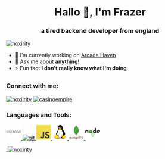 <h1 align="center">Hallo 👋, I'm Frazer</h1>
<h3 align="center">a tired backend developer from england</h3>

<p align="left"> <img src="https://komarev.com/ghpvc/?username=noxirity&label=Profile%20views&color=0e75b6&style=flat" alt="noxirity" /> </p>

- 🔭 I’m currently working on [Arcade Haven](https://www.roblox.com/games/13081529792/NEW-ITEMS-Arcade-Haven)
- 💬 Ask me about **anything!**
- ⚡ Fun fact **I don't really know what I'm doing**

<h3 align="left">Connect with me:</h3>
<p align="left">
<a href="https://twitter.com/noxiirity" target="blank"><img align="center" src="https://raw.githubusercontent.com/rahuldkjain/github-profile-readme-generator/master/src/images/icons/Social/twitter.svg" alt="noxiirity" height="30" width="40" /></a>
<a href="https://discord.gg/casinoempire" target="blank"><img align="center" src="https://raw.githubusercontent.com/rahuldkjain/github-profile-readme-generator/master/src/images/icons/Social/discord.svg" alt="casinoempire" height="30" width="40" /></a>
</p>

<h3 align="left">Languages and Tools:</h3>
<p align="left"> <a href="https://expressjs.com" target="_blank" rel="noreferrer"> <img src="https://raw.githubusercontent.com/devicons/devicon/master/icons/express/express-original-wordmark.svg" alt="express" width="40" height="40"/> </a> <a href="https://git-scm.com/" target="_blank" rel="noreferrer"> <img src="https://www.vectorlogo.zone/logos/git-scm/git-scm-icon.svg" alt="git" width="40" height="40"/> </a> <a href="https://developer.mozilla.org/en-US/docs/Web/JavaScript" target="_blank" rel="noreferrer"> <img src="https://raw.githubusercontent.com/devicons/devicon/master/icons/javascript/javascript-original.svg" alt="javascript" width="40" height="40"/> </a> <a href="https://www.linux.org/" target="_blank" rel="noreferrer"> <img src="https://raw.githubusercontent.com/devicons/devicon/master/icons/linux/linux-original.svg" alt="linux" width="40" height="40"/> </a> <a href="https://www.mongodb.com/" target="_blank" rel="noreferrer"> <img src="https://raw.githubusercontent.com/devicons/devicon/master/icons/mongodb/mongodb-original-wordmark.svg" alt="mongodb" width="40" height="40"/> </a> <a href="https://nodejs.org" target="_blank" rel="noreferrer"> <img src="https://raw.githubusercontent.com/devicons/devicon/master/icons/nodejs/nodejs-original-wordmark.svg" alt="nodejs" width="40" height="40"/> </a> <a href="https://www.photoshop.com/en" target="_blank" rel="noreferrer"> <img</p>

<p>&nbsp;<img align="center" src="https://github-readme-stats.vercel.app/api?username=noxirity&show_icons=true&locale=en" alt="noxirity" /></p>
